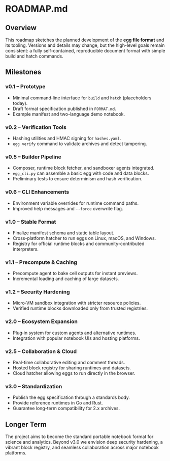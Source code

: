 # ROADMAP.md

## Overview

This roadmap sketches the planned development of the **egg file format** and its tooling. Versions and details may change, but the high-level goals remain consistent: a fully self-contained, reproducible document format with simple build and hatch commands.

## Milestones

### v0.1 – Prototype
- Minimal command‑line interface for `build` and `hatch` (placeholders today).
- Draft format specification published in `FORMAT.md`.
- Example manifest and two-language demo notebook.

### v0.2 – Verification Tools
- Hashing utilities and HMAC signing for `hashes.yaml`.
- `egg verify` command to validate archives and detect tampering.

### v0.5 – Builder Pipeline
- Composer, runtime block fetcher, and sandboxer agents integrated.
- `egg_cli.py` can assemble a basic egg with code and data blocks.
- Preliminary tests to ensure determinism and hash verification.

### v0.6 – CLI Enhancements
- Environment variable overrides for runtime command paths.
- Improved help messages and `--force` overwrite flag.

### v1.0 – Stable Format
- Finalize manifest schema and static table layout.
- Cross-platform hatcher to run eggs on Linux, macOS, and Windows.
- Registry for official runtime blocks and community-contributed interpreters.

### v1.1 – Precompute & Caching
- Precompute agent to bake cell outputs for instant previews.
- Incremental loading and caching of large datasets.

### v1.2 – Security Hardening
- Micro‑VM sandbox integration with stricter resource policies.
- Verified runtime blocks downloaded only from trusted registries.

### v2.0 – Ecosystem Expansion
- Plug‑in system for custom agents and alternative runtimes.
- Integration with popular notebook UIs and hosting platforms.

### v2.5 – Collaboration & Cloud
- Real-time collaborative editing and comment threads.
- Hosted block registry for sharing runtimes and datasets.
- Cloud hatcher allowing eggs to run directly in the browser.

### v3.0 – Standardization
- Publish the egg specification through a standards body.
- Provide reference runtimes in Go and Rust.
- Guarantee long-term compatibility for 2.x archives.

## Longer Term

The project aims to become the standard portable notebook format for science and analytics. Beyond v3.0 we envision deep security hardening, a vibrant block registry, and seamless collaboration across major notebook platforms.
